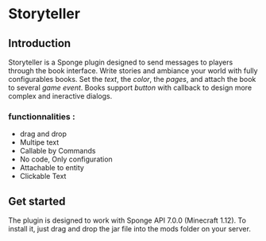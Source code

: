 # Storyteller  
## Introduction  
Storyteller is a Sponge plugin designed to send messages to players through the book interface. Write stories and ambiance your world with fully configurables books.  Set the *text*, the *color*, the *pages*, and attach the book to several *game event*. Books support *button* with callback to design more complex and ineractive dialogs.

### functionnalities :
* drag and drop
* Multipe text
* Callable by Commands 
* No code, Only configuration
* Attachable to entity
* Clickable Text

## Get started
The plugin is designed to work with Sponge API 7.0.0 (Minecraft 1.12). To install it, just drag and drop the jar file into the mods folder on your server. 
